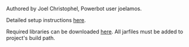 Authored by Joel Christophel, Powerbot user joelamos. <br/>

Detailed setup instructions <a href=http://www.powerbot.org/community/topic/1079099-runescape-account-generator-by-joelamos/>here</a>. <br/> 

Required libraries can be downloaded <a href=http://selenium.googlecode.com/files/selenium-java-2.35.0.zip>here</a>. All jarfiles must be added to project's build path. <br/>
